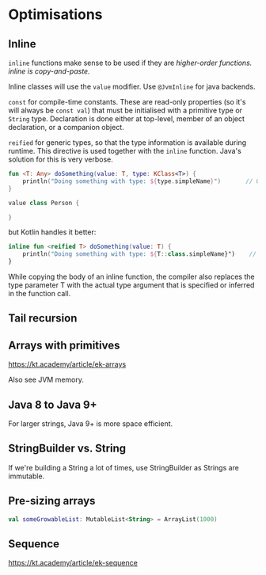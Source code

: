 # Optimisations

## Inline

`inline` functions make sense to be used if they are *higher-order functions. inline is copy-and-paste.* 

Inline classes will use the `value` modifier. Use `@JvmInline` for java backends.

`const` for compile-time constants. These are read-only properties (so it's will always be `const val`) that must be initialised with a primitive type or `String` type. Declaration is done either at top-level, member of an object declaration, or a companion object. 

`reified` for generic types, so that the type information is available during runtime. This directive is used together with the `inline` function. Java's solution for this is very verbose.

```kotlin
fun <T: Any> doSomething(value: T, type: KClass<T>) {
    println("Doing something with type: ${type.simpleName}")       // OK
}
```

```kotlin
value class Person {

}
```

but Kotlin handles it better:

```kotlin
inline fun <reified T> doSomething(value: T) {
    println("Doing something with type: ${T::class.simpleName}")    // OK
}
```

While copying the body of an inline function, the compiler also replaces the type parameter T with the actual type argument that is specified or inferred in the function call.

## Tail recursion

## Arrays with primitives

https://kt.academy/article/ek-arrays

Also see JVM memory.

## Java 8 to Java 9+

For larger strings, Java 9+ is more space efficient. 

## StringBuilder vs. String

If we're building a String a lot of times, use StringBuilder as Strings are immutable.

## Pre-sizing arrays

```kotlin
val someGrowableList: MutableList<String> = ArrayList(1000)
```

## Sequence

https://kt.academy/article/ek-sequence
